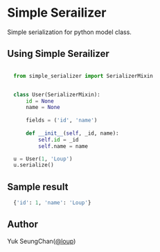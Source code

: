 Simple Serailizer
=================

Simple serialization for python model class.

Using Simple Serailizer
-----------------------
```python

  from simple_serializer import SerializerMixin


  class User(SerializerMixin):
      id = None
      name = None
  
      fields = ('id', 'name')
  
      def __init__(self, _id, name):
          self.id = _id
          self.name = name

  u = User(1, 'Loup')
  u.serialize()
```

Sample result
-------------
```python
  {'id': 1, 'name': 'Loup'}
```

Author
------

Yuk SeungChan([@loup](http://loup.kr))
